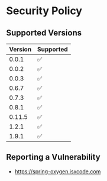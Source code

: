 # Security Policy

## Supported Versions

| Version | Supported          |
|---------|--------------------|
| 0.0.1   | :white_check_mark: |
| 0.0.2   | :white_check_mark: |
| 0.0.3   | :white_check_mark: |
| 0.6.7   | :white_check_mark: |
| 0.7.3   | :white_check_mark: |
| 0.8.1   | :white_check_mark: |
| 0.11.5  | :white_check_mark: |
| 1.2.1   | :white_check_mark: |
| 1.9.1   | :white_check_mark: |

## Reporting a Vulnerability

- https://spring-oxygen.isxcode.com
